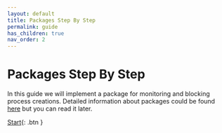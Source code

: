 ```yaml
---
layout: default
title: Packages Step By Step
permalink: guide
has_children: true
nav_order: 2
---
```


# Packages Step By Step
In this guide we will implement a package for monitoring and blocking process creations. Detailed information about packages could be found [here](packages) but you can read it later.

[Start](package-1){: .btn }
